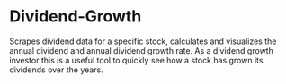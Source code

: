 # Dividend-Growth
Scrapes dividend data for a specific stock, calculates and visualizes the annual dividend and annual dividend growth rate.
As a dividend growth investor this is a useful tool to quickly see how a stock has grown its dividends over the years. 
